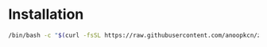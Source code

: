# Installation

```sh
/bin/bash -c "$(curl -fsSL https://raw.githubusercontent.com/anoopkcn/zenv/HEAD/install/install.sh)"
```


